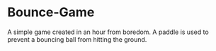 # Bounce-Game
A simple game created in an hour from boredom. A paddle is used to prevent a bouncing ball from hitting the ground.
